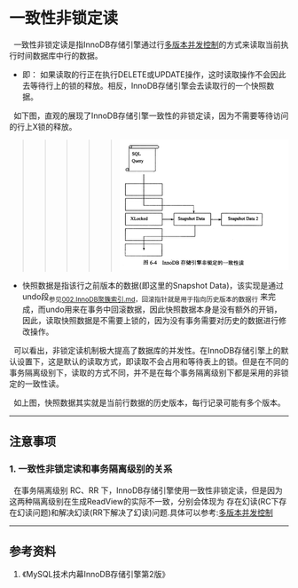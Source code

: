 # 一致性非锁定读
&nbsp;&nbsp;一致性非锁定读是指InnoDB存储引擎通过行[多版本并发控制](./002.InnoDB之多版本并发控制-MVCC.md)的方式来读取当前执行时间数据库中行的数据。
  - 即： 如果读取的行正在执行DELETE或UPDATE操作，这时读取操作不会因此去等待行上的锁的释放。相反，InnoDB存储引擎会去读取行的一个快照数据。
  
&nbsp;&nbsp;如下图，直观的展现了InnoDB存储引擎一致性的非锁定读，因为不需要等待访问的行上X锁的释放。
  >>>>> <img src="./pics/20211023-001.png"/>
  + 快照数据是指该行之前版本的数据(即这里的Snapshot Data)，该实现是通过undo段<sub>参见[002.InnoDB聚簇索引.md](../005.MySQL索引/002.InnoDB聚簇索引.md)，回滚指针就是用于指向历史版本的数据行</sub> 来完成，而undo用来在事务中回滚数据，因此快照数据本身是没有额外的开销，因此，读取快照数据是不需要上锁的，因为没有事务需要对历史的数据进行修改操作。

&nbsp;&nbsp;可以看出，非锁定读机制极大提高了数据库的并发性。在InnoDB存储引擎上的默认设置下，这是默认的读取方式，即读取不会占用和等待表上的锁。但是在不同的事务隔离级别下，读取的方式不同，并不是在每个事务隔离级别下都是采用的非锁定的一致性读。

&nbsp;&nbsp;如上图，快照数据其实就是当前行数据的历史版本，每行记录可能有多个版本。

---
## 注意事项
### 1. 一致性非锁定读和事务隔离级别的关系
&nbsp;&nbsp;在事务隔离级别 RC、RR 下，InnoDB存储引擎使用一致性非锁定读，但是因为这两种隔离级别在生成ReadView的实际不一致，分别会体现为 存在幻读(RC下存在幻读问题)和解决幻读(RR下解决了幻读)问题.具体可以参考:[多版本并发控制](./002.InnoDB之多版本并发控制-MVCC.md)

---
## 参考资料
1. 《MySQL技术内幕InnoDB存储引擎第2版》